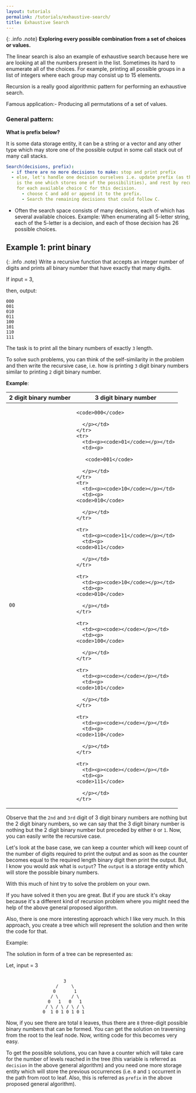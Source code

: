 ```yaml
---
layout: tutorials
permalink: /tutorials/exhaustive-search/
title: Exhaustive Search
---
```


{: .info .note}
**Exploring every possible combination from a set of choices or values.**

The linear search is also an example of exhaustive search because here we are looking at all the numbers present in the list. Sometimes its hard to enumerate all of the choices. For example, printing all possible groups in a list of integers where each group may consist up to 15 elements.

Recursion is a really good algorithmic pattern for performing an exhaustive search.

Famous application:- Producing all permutations of a set of values.

### General pattern:

**What is prefix below?**

It is some data storage entity, it can be a string or a vector and any other type which may store one of the possible output in some call stack out of many call stacks.

```yml
Search(decisions, prefix):
  - if there are no more decisions to make: stop and print prefix
  - else, let's handle one decision ourselves i.e. update prefix (as the prefix
    is the one which stores one of the possibilities), and rest by recursions
    for each available choice C for this decision.
      - choose C and add or append it to the prefix.
      - Search the remaining decisions that could follow C.
```

- Often the search space consists of many decisions, each of which has several available choices. Example: When enumerating all 5-letter string, each of the 5-letter is a decision, and each of those decision has 26 possible choices.


## Example 1: print binary

{: .info .note}
Write a recursive function that accepts an integer number of digits and prints all binary number that have exactly that many digits.

If input = 3,

then, output:

```
000
001
010
011
100
101
110
111
```

The task is to print all the binary numbers of exactly `3` length.

To solve such problems, you can think of the self-similarity in the problem and then write the recursive case, i.e. how is printing `3` digit binary numbers similar to printing `2` digit binary number.

**Example**:

<div class="mobile-side-scroller">
<table>
  <thead>
    <tr>
      <th>2 digit binary number</th>
      <th>3 digit binary number</th>
    </tr>
  </thead>
  <tbody>
    <tr>
      <td><p><code>00</code></p></td>
      <td><p>

    <code>000</code>

      </p></td>
    </tr>
    <tr>
      <td><p><code>01</code></p></td>
      <td><p>

       <code>001</code>

      </p></td>
    </tr>
    <tr>
      <td><p><code>10</code></p></td>
      <td><p>
    <code>010</code>

      </p></td>
    </tr>

    <tr>
      <td><p><code>11</code></p></td>
      <td><p>
    <code>011</code>

      </p></td>
    </tr>

    <tr>
      <td><p><code>10</code></p></td>
      <td><p>
    <code>010</code>

      </p></td>
    </tr>

    <tr>
      <td><p><code></code></p></td>
      <td><p>
    <code>100</code>

      </p></td>
    </tr>

    <tr>
      <td><p><code></code></p></td>
      <td><p>
    <code>101</code>

      </p></td>
    </tr>

    <tr>
      <td><p><code></code></p></td>
      <td><p>
    <code>110</code>

      </p></td>
    </tr>

    <tr>
      <td><p><code></code></p></td>
      <td><p>
    <code>111</code>

      </p></td>
    </tr>
  </tbody>
</table>
</div>

Observe that the `2nd` and `3rd` digit of 3 digit binary numbers are nothing but the 2 digit binary numbers, so we can say that the 3 digit binary number is nothing but the 2 digit binary number but preceded by either `0` or `1`. Now, you can easily write the recursive case.

Let's look at the base case, we can keep a counter which will keep count of the number of digits required to print the output and as soon as the counter becomes equal to the required length binary digit then print the output. But, I know you would ask what is `output`? The `output` is a storage entity which will store the possible binary numbers.

With this much of hint try to solve the problem on your own.

If you have solved it then you are great. But if you are stuck it's okay because it's a different kind of recursion problem where you might need the help of the above general proposed algorithm.

Also, there is one more interesting approach which I like very much. In this approach, you create a tree which will represent the solution and then write the code for that.

Example:

The solution in form of a tree can be represented as:

Let, input = 3
```

                      3
                   /     \
                  0       1
                 / \     / \
                0   1   0   1
               / \ / \ / \ / \
              0  1 0 1 0 1 0 1
```

Now, if you see there are total `8` leaves, thus there are `8` three-digit possible binary numbers that can be formed. You can get the solution on traversing from the root to the leaf node. Now, writing code for this becomes very easy.

To get the possible solutions, you can have a counter which will take care for the number of levels reached in the tree (this variable is referred as `decision` in the above general algorithm) and you need one more storage entity which will store the previous occurrences (i.e. `0` and `1` occurrent in the path from root to leaf. Also, this is referred as `prefix` in the above proposed general algorithm).


